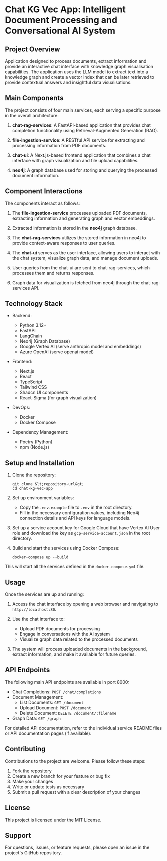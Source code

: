 # Chat KG Vec App: Intelligent Document Processing and Conversational AI System

## Project Overview

Application designed to process documents, extract information and provide an interactive chat interface with knowledge graph visualisation capabilities. The application uses the LLM model to extract text into a knowledge graph and create a vector index that can be later retrieved to provide contextual answers and insightful data visualisations.

## Main Components

The project consists of four main services, each serving a specific purpose in the overall architecture:

1. **chat-rag-services**: A FastAPI-based application that provides chat completion functionality using Retrieval-Augmented Generation (RAG).

2. **file-ingestion-service**: A RESTful API service for extracting and processing information from PDF documents.

3. **chat-ui**: A Next.js-based frontend application that combines a chat interface with graph visualization and file upload capabilities.

4. **neo4j**: A graph database used for storing and querying the processed document information.

## Component Interactions

The components interact as follows:

1. The **file-ingestion-service** processes uploaded PDF documents, extracting information and generating graph and vector embeddings.

2. Extracted information is stored in the **neo4j** graph database.

3. The **chat-rag-services** utilizes the stored information in neo4j to provide context-aware responses to user queries.

4. The **chat-ui** serves as the user interface, allowing users to interact with the chat system, visualize graph data, and manage document uploads.

5. User queries from the chat-ui are sent to chat-rag-services, which processes them and returns responses.

6. Graph data for visualization is fetched from neo4j through the chat-rag-services API.

## Technology Stack

- Backend:
  - Python 3.12+
  - FastAPI
  - LangChain
  - Neo4j (Graph Database)
  - Google Vertex AI (serve anthropic model and embeddings)
  - Azure OpenAI (serve openai model)

- Frontend:
  - Next.js
  - React
  - TypeScript
  - Tailwind CSS
  - Shadcn UI components
  - React-Sigma (for graph visualization)

- DevOps:
  - Docker
  - Docker Compose

- Dependency Management:
  - Poetry (Python)
  - npm (Node.js)

## Setup and Installation

1. Clone the repository:
   ```
   git clone &lt;repository-url&gt;
   cd chat-kg-vec-app
   ```

2. Set up environment variables:
   - Copy the `.env.example` file to `.env` in the root directory.
   - Fill in the necessary configuration values, including Neo4j connection details and API keys for language models.

3. Set up a service account key for Google Cloud that have Vertex AI User role and download the key as `gcp-service-account.json` in the root directory.

3. Build and start the services using Docker Compose:
   ```
   docker-compose up --build
   ```

This will start all the services defined in the `docker-compose.yml` file.

## Usage

Once the services are up and running:

1. Access the chat interface by opening a web browser and navigating to `http://localhost:80`.

2. Use the chat interface to:
   - Upload PDF documents for processing
   - Engage in conversations with the AI system
   - Visualize graph data related to the processed documents

3. The system will process uploaded documents in the background, extract information, and make it available for future queries.

## API Endpoints

The following main API endpoints are available in port 8000:

- Chat Completions: `POST /chat/completions`
- Document Management:
  - List Documents: `GET /document`
  - Upload Document: `POST /document`
  - Delete Document: `DELETE /document/:filename`
- Graph Data: `GET /graph`

For detailed API documentation, refer to the individual service README files or API documentation pages (if available).

## Contributing

Contributions to the project are welcome. Please follow these steps:

1. Fork the repository
2. Create a new branch for your feature or bug fix
3. Make your changes
4. Write or update tests as necessary
5. Submit a pull request with a clear description of your changes

## License

This project is licensed under the MIT License.

## Support

For questions, issues, or feature requests, please open an issue in the project's GitHub repository.